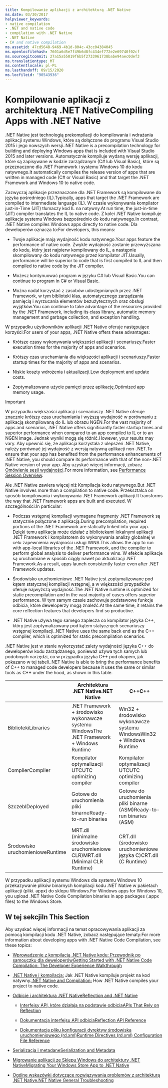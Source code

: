 ```yaml
---
title: Kompilowanie aplikacji z architekturą .NET Native
ms.date: 03/30/2017
helpviewer_keywords:
- native compilation
- .NET and native code
- compilation with .NET Native
- .NET Native
- C# and native compilation
ms.assetid: 47cd5648-9469-4b1d-804c-43cc04384045
ms.openlocfilehash: 7601a6d5e7f49b6d8fc434ef772e2e69740f02cf
ms.sourcegitcommit: 27a15a55019f6b5f2733961738babe94aec0def3
ms.translationtype: MT
ms.contentlocale: pl-PL
ms.lasthandoff: 09/15/2020
ms.locfileid: "90543936"
---
```

# <a name="compiling-apps-with-net-native"></a><span data-ttu-id="8df81-102">Kompilowanie aplikacji z architekturą .NET Native</span><span class="sxs-lookup"><span data-stu-id="8df81-102">Compiling Apps with .NET Native</span></span>

<span data-ttu-id="8df81-103">.NET Native jest technologią prekompilacji do kompilowania i wdrażania aplikacji systemu Windows, które są dołączone do programu Visual Studio 2015 i jego nowszych wersji.</span><span class="sxs-lookup"><span data-stu-id="8df81-103">.NET Native is a precompilation technology for building and deploying Windows apps that is included with Visual Studio 2015 and later versions.</span></span> <span data-ttu-id="8df81-104">Automatycznie kompiluje wydaną wersję aplikacji, które są zapisywane w kodzie zarządzanym (C# lub Visual Basic), które są przeznaczone dla .NET Framework i systemu Windows 10 do kodu natywnego.</span><span class="sxs-lookup"><span data-stu-id="8df81-104">It automatically compiles the release version of apps that are written in managed code (C# or Visual Basic) and that target the .NET Framework and Windows 10 to native code.</span></span>

<span data-ttu-id="8df81-105">Zazwyczaj aplikacje przeznaczone dla .NET Framework są kompilowane do języka pośredniego (IL).</span><span class="sxs-lookup"><span data-stu-id="8df81-105">Typically, apps that target the .NET Framework are compiled to intermediate language (IL).</span></span> <span data-ttu-id="8df81-106">W czasie wykonywania kompilator just-in-Time (JIT) tłumaczy kod IL na natywny.</span><span class="sxs-lookup"><span data-stu-id="8df81-106">At run time, the just-in-time (JIT) compiler translates the IL to native code.</span></span> <span data-ttu-id="8df81-107">Z kolei .NET Native kompiluje aplikacje systemu Windows bezpośrednio do kodu natywnego.</span><span class="sxs-lookup"><span data-stu-id="8df81-107">In contrast, .NET Native compiles Windows apps directly to native code.</span></span> <span data-ttu-id="8df81-108">Dla deweloperów oznacza to:</span><span class="sxs-lookup"><span data-stu-id="8df81-108">For developers, this means:</span></span>

- <span data-ttu-id="8df81-109">Twoje aplikacje mają wydajność kodu natywnego.</span><span class="sxs-lookup"><span data-stu-id="8df81-109">Your apps feature the performance of native code.</span></span> <span data-ttu-id="8df81-110">Zwykle wydajność zostanie przewyższana do kodu, który jest najpierw kompilowany do IL, a następnie skompilowany do kodu natywnego przez kompilator JIT.</span><span class="sxs-lookup"><span data-stu-id="8df81-110">Usually, performance will be superior to code that is first compiled to IL and then compiled to native code by the JIT compiler.</span></span>

- <span data-ttu-id="8df81-111">Możesz kontynuować program w języku C# lub Visual Basic.</span><span class="sxs-lookup"><span data-stu-id="8df81-111">You can continue to program in C# or Visual Basic.</span></span>

- <span data-ttu-id="8df81-112">Można nadal korzystać z zasobów udostępnianych przez .NET Framework, w tym biblioteki klas, automatycznego zarządzania pamięcią i wyrzucania elementów bezużytecznych oraz obsługi wyjątków.</span><span class="sxs-lookup"><span data-stu-id="8df81-112">You can continue to take advantage of the resources provided by the .NET Framework, including its class library, automatic memory management and garbage collection, and exception handling.</span></span>

<span data-ttu-id="8df81-113">W przypadku użytkowników aplikacji .NET Native oferuje następujące korzyści:</span><span class="sxs-lookup"><span data-stu-id="8df81-113">For users of your apps, .NET Native offers these advantages:</span></span>

- <span data-ttu-id="8df81-114">Krótsze czasy wykonywania większości aplikacji i scenariuszy.</span><span class="sxs-lookup"><span data-stu-id="8df81-114">Faster execution times for the majority of apps and scenarios.</span></span>

- <span data-ttu-id="8df81-115">Krótszy czas uruchamiania dla większości aplikacji i scenariuszy.</span><span class="sxs-lookup"><span data-stu-id="8df81-115">Faster startup times for the majority of apps and scenarios.</span></span>

- <span data-ttu-id="8df81-116">Niskie koszty wdrożenia i aktualizacji.</span><span class="sxs-lookup"><span data-stu-id="8df81-116">Low deployment and update costs.</span></span>

- <span data-ttu-id="8df81-117">Zoptymalizowano użycie pamięci przez aplikację.</span><span class="sxs-lookup"><span data-stu-id="8df81-117">Optimized app memory usage.</span></span>

> [!IMPORTANT]
> <span data-ttu-id="8df81-118">W przypadku większości aplikacji i scenariuszy .NET Native oferuje znacznie krótszy czas uruchamiania i wyższą wydajność w porównaniu z aplikacją skompilowaną do IL lub obrazu NGEN.</span><span class="sxs-lookup"><span data-stu-id="8df81-118">For the vast majority of apps and scenarios, .NET Native offers significantly faster startup times and superior performance when compared to an app compiled to IL or to an NGEN image.</span></span> <span data-ttu-id="8df81-119">Jednak wyniki mogą się różnić.</span><span class="sxs-lookup"><span data-stu-id="8df81-119">However, your results may vary.</span></span> <span data-ttu-id="8df81-120">Aby upewnić się, że aplikacja korzystała z ulepszeń .NET Native, należy porównać jej wydajność z wersją natywną aplikacji non-.NET.</span><span class="sxs-lookup"><span data-stu-id="8df81-120">To ensure that your app has benefited from the performance enhancements of .NET Native, you should compare its performance with that of the non-.NET Native version of your app.</span></span> <span data-ttu-id="8df81-121">Aby uzyskać więcej informacji, zobacz [Omówienie sesji wydajności](/visualstudio/profiling/performance-session-overview).</span><span class="sxs-lookup"><span data-stu-id="8df81-121">For more information, see [Performance Session Overview](/visualstudio/profiling/performance-session-overview).</span></span>

<span data-ttu-id="8df81-122">Ale .NET Native zawiera więcej niż Kompilacja kodu natywnego.</span><span class="sxs-lookup"><span data-stu-id="8df81-122">But .NET Native involves more than a compilation to native code.</span></span> <span data-ttu-id="8df81-123">Przekształca on sposób kompilowania i wykonywania .NET Framework aplikacji.</span><span class="sxs-lookup"><span data-stu-id="8df81-123">It transforms the way that .NET Framework apps are built and executed.</span></span> <span data-ttu-id="8df81-124">W szczególności:</span><span class="sxs-lookup"><span data-stu-id="8df81-124">In particular:</span></span>

- <span data-ttu-id="8df81-125">Podczas wstępnej kompilacji wymagane fragmenty .NET Framework są statycznie połączone z aplikacją.</span><span class="sxs-lookup"><span data-stu-id="8df81-125">During precompilation, required portions of the .NET Framework are statically linked into your app.</span></span> <span data-ttu-id="8df81-126">Dzięki temu aplikacja może działać z bibliotekami lokalnymi aplikacji .NET Framework i kompilatorem do wykonywania analizy globalnej w celu zapewnienia wydajności usługi WINS.</span><span class="sxs-lookup"><span data-stu-id="8df81-126">This allows the app to run with app-local libraries of the .NET Framework, and the compiler to perform global analysis to deliver performance wins.</span></span> <span data-ttu-id="8df81-127">W efekcie aplikacje są uruchamiane w sposób ciągły nawet po aktualizacji .NET Framework.</span><span class="sxs-lookup"><span data-stu-id="8df81-127">As a result, apps launch consistently faster even after .NET Framework updates.</span></span>

- <span data-ttu-id="8df81-128">Środowisko uruchomieniowe .NET Native jest zoptymalizowane pod kątem statycznej kompilacji wstępnej, a w większości przypadków oferuje najwyższą wydajność.</span><span class="sxs-lookup"><span data-stu-id="8df81-128">The .NET Native runtime is optimized for static precompilation and in the vast majority of cases offers superior performance.</span></span> <span data-ttu-id="8df81-129">W tym samym czasie zachowuje podstawowe funkcje odbicia, które deweloperzy mogą znaleźć.</span><span class="sxs-lookup"><span data-stu-id="8df81-129">At the same time, it retains the core reflection features that developers find so productive.</span></span>

- <span data-ttu-id="8df81-130">.NET Native używa tego samego zaplecza co kompilator języka C++, który jest zoptymalizowany pod kątem statycznych scenariuszy wstępnej kompilacji.</span><span class="sxs-lookup"><span data-stu-id="8df81-130">.NET Native uses the same back end as the C++ compiler, which is optimized for static precompilation scenarios.</span></span>

<span data-ttu-id="8df81-131">.NET Native jest w stanie wykorzystać zalety wydajności języka C++ do deweloperów kodu zarządzanego, ponieważ używa tych samych lub podobnych narzędzi, co w przypadku języka C++ pod okapem, jak pokazano w tej tabeli.</span><span class="sxs-lookup"><span data-stu-id="8df81-131">.NET Native is able to bring the performance benefits of C++ to managed code developers because it uses the same or similar tools as C++ under the hood, as shown in this table.</span></span>

||<span data-ttu-id="8df81-132">Architektura .NET Native</span><span class="sxs-lookup"><span data-stu-id="8df81-132">.NET Native</span></span>|<span data-ttu-id="8df81-133">C++</span><span class="sxs-lookup"><span data-stu-id="8df81-133">C++</span></span>|
|-|----------------------------------------------------------------|-----------|
|<span data-ttu-id="8df81-134">Biblioteki</span><span class="sxs-lookup"><span data-stu-id="8df81-134">Libraries</span></span>|<span data-ttu-id="8df81-135">.NET Framework + środowisko wykonawcze systemu Windows</span><span class="sxs-lookup"><span data-stu-id="8df81-135">The .NET Framework + Windows Runtime</span></span>|<span data-ttu-id="8df81-136">Win32 + środowisko wykonawcze systemu Windows</span><span class="sxs-lookup"><span data-stu-id="8df81-136">Win32 + Windows Runtime</span></span>|
|<span data-ttu-id="8df81-137">Compiler</span><span class="sxs-lookup"><span data-stu-id="8df81-137">Compiler</span></span>|<span data-ttu-id="8df81-138">Kompilator optymalizacji UTC</span><span class="sxs-lookup"><span data-stu-id="8df81-138">UTC optimizing compiler</span></span>|<span data-ttu-id="8df81-139">Kompilator optymalizacji UTC</span><span class="sxs-lookup"><span data-stu-id="8df81-139">UTC optimizing compiler</span></span>|
|<span data-ttu-id="8df81-140">Szczebl</span><span class="sxs-lookup"><span data-stu-id="8df81-140">Deployed</span></span>|<span data-ttu-id="8df81-141">Gotowe do uruchomienia pliki binarne</span><span class="sxs-lookup"><span data-stu-id="8df81-141">Ready-to-run binaries</span></span>|<span data-ttu-id="8df81-142">Gotowe do uruchomienia pliki binarne (ASM)</span><span class="sxs-lookup"><span data-stu-id="8df81-142">Ready-to-run binaries (ASM)</span></span>|
|<span data-ttu-id="8df81-143">Środowisko uruchomieniowe</span><span class="sxs-lookup"><span data-stu-id="8df81-143">Runtime</span></span>|<span data-ttu-id="8df81-144">MRT.dll (minimalne środowisko uruchomieniowe CLR)</span><span class="sxs-lookup"><span data-stu-id="8df81-144">MRT.dll (Minimal CLR Runtime)</span></span>|<span data-ttu-id="8df81-145">CRT.dll (środowisko uruchomieniowe języka C)</span><span class="sxs-lookup"><span data-stu-id="8df81-145">CRT.dll (C Runtime)</span></span>|

<span data-ttu-id="8df81-146">W przypadku aplikacji systemu Windows dla systemu Windows 10 przekazywanie plików binarnych kompilacji kodu .NET Native w pakietach aplikacji (pliki. appx) do sklepu Windows.</span><span class="sxs-lookup"><span data-stu-id="8df81-146">For Windows apps for Windows 10, you upload .NET Native Code Compilation binaries in app packages (.appx files) to the Windows Store.</span></span>

## <a name="in-this-section"></a><span data-ttu-id="8df81-147">W tej sekcji</span><span class="sxs-lookup"><span data-stu-id="8df81-147">In This Section</span></span>

<span data-ttu-id="8df81-148">Aby uzyskać więcej informacji na temat opracowywania aplikacji za pomocą kompilacji kodu .NET Native, zobacz następujące tematy:</span><span class="sxs-lookup"><span data-stu-id="8df81-148">For more information about developing apps with .NET Native Code Compilation, see these topics:</span></span>

- [<span data-ttu-id="8df81-149">Wprowadzenie z kompilacją .NET Native kodu: Przewodnik po samouczku dla deweloperów</span><span class="sxs-lookup"><span data-stu-id="8df81-149">Getting Started with .NET Native Code Compilation: The Developer Experience Walkthrough</span></span>](getting-started-with-net-native.md)

- <span data-ttu-id="8df81-150">[.NET Native i kompilacja:](net-native-and-compilation.md) Jak .NET Native kompiluje projekt na kod natywny.</span><span class="sxs-lookup"><span data-stu-id="8df81-150">[.NET Native and Compilation:](net-native-and-compilation.md) How .NET Native compiles your project to native code.</span></span>

- [<span data-ttu-id="8df81-151">Odbicie i architektura .NET Native</span><span class="sxs-lookup"><span data-stu-id="8df81-151">Reflection and .NET Native</span></span>](reflection-and-net-native.md)

  - [<span data-ttu-id="8df81-152">Interfejsy API, które działają na podstawie odbicia</span><span class="sxs-lookup"><span data-stu-id="8df81-152">APIs That Rely on Reflection</span></span>](apis-that-rely-on-reflection.md)

  - [<span data-ttu-id="8df81-153">Dokumentacja interfejsu API odbicia</span><span class="sxs-lookup"><span data-stu-id="8df81-153">Reflection API Reference</span></span>](net-native-reflection-api-reference.md)

  - [<span data-ttu-id="8df81-154">Dokumentacja pliku konfiguracji dyrektyw środowiska uruchomieniowego (rd.xml)</span><span class="sxs-lookup"><span data-stu-id="8df81-154">Runtime Directives (rd.xml) Configuration File Reference</span></span>](runtime-directives-rd-xml-configuration-file-reference.md)

- [<span data-ttu-id="8df81-155">Serializacja i metadane</span><span class="sxs-lookup"><span data-stu-id="8df81-155">Serialization and Metadata</span></span>](serialization-and-metadata.md)

- [<span data-ttu-id="8df81-156">Migrowanie aplikacji ze Sklepu Windows do architektury .NET Native</span><span class="sxs-lookup"><span data-stu-id="8df81-156">Migrating Your Windows Store App to .NET Native</span></span>](migrating-your-windows-store-app-to-net-native.md)

- [<span data-ttu-id="8df81-157">Ogólne wskazówki dotyczące rozwiązywania problemów z architekturą .NET Native</span><span class="sxs-lookup"><span data-stu-id="8df81-157">.NET Native General Troubleshooting</span></span>](net-native-general-troubleshooting.md)
